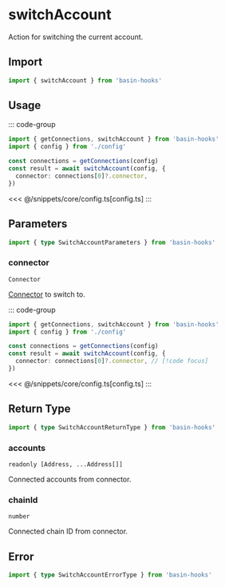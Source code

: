 <script setup>
const packageName = 'basin-hooks'
const actionName = 'switchAccount'
const typeName = 'SwitchAccount'
</script>

# switchAccount

Action for switching the current account.

## Import

```ts
import { switchAccount } from 'basin-hooks'
```

## Usage

::: code-group
```ts [index.ts]
import { getConnections, switchAccount } from 'basin-hooks'
import { config } from './config'

const connections = getConnections(config)
const result = await switchAccount(config, {
  connector: connections[0]?.connector,
})
```
<<< @/snippets/core/config.ts[config.ts]
:::

## Parameters

```ts
import { type SwitchAccountParameters } from 'basin-hooks'
```

### connector

`Connector`

[Connector](/core/api/connectors) to switch to.

::: code-group
```ts [index.ts]
import { getConnections, switchAccount } from 'basin-hooks'
import { config } from './config'

const connections = getConnections(config)
const result = await switchAccount(config, {
  connector: connections[0]?.connector, // [!code focus]
})
```
<<< @/snippets/core/config.ts[config.ts]
:::

## Return Type

```ts
import { type SwitchAccountReturnType } from 'basin-hooks'
```

### accounts

`readonly [Address, ...Address[]]`
  
Connected accounts from connector.

### chainId

`number`

Connected chain ID from connector.

## Error

```ts
import { type SwitchAccountErrorType } from 'basin-hooks'
```

<!--@include: @shared/mutation-imports.md-->
